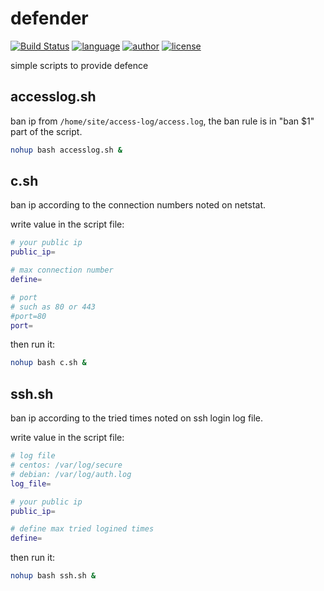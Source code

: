 # defender
[![Build Status](https://github.com/nanqinlang/SVG/blob/master/build%20passing.svg)](https://github.com/nanqinlang/defender)
[![language](https://github.com/nanqinlang/SVG/blob/master/language-shell-blue.svg)](https://github.com/nanqinlang/defender)
[![author](https://github.com/nanqinlang/SVG/blob/master/author-nanqinlang-lightgrey.svg)](https://github.com/nanqinlang/defender)
[![license](https://github.com/nanqinlang/SVG/blob/master/license-GPLv3-orange.svg)](https://github.com/nanqinlang/defender)

simple scripts to provide defence


## accesslog.sh
ban ip from `/home/site/access-log/access.log`, the ban rule is in "ban $1" part of the script.
```bash
nohup bash accesslog.sh &
```


## c.sh
ban ip according to the connection numbers noted on netstat.

write value in the script file:
```bash
# your public ip
public_ip=

# max connection number
define=

# port
# such as 80 or 443
#port=80
port=
```

then run it:
```bash
nohup bash c.sh &
```


## ssh.sh
ban ip according to the tried times noted on ssh login log file.

write value in the script file:
```bash
# log file
# centos: /var/log/secure
# debian: /var/log/auth.log
log_file=

# your public ip
public_ip=

# define max tried logined times
define=
```

then run it:
```bash
nohup bash ssh.sh &
```
